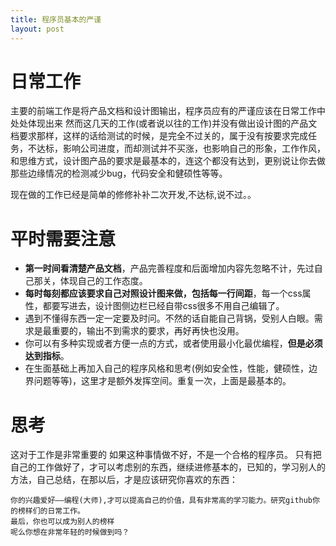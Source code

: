 ```yaml
---
title: 程序员基本的严谨
layout: post
---
```

# 日常工作
主要的前端工作是将产品文档和设计图输出，程序员应有的严谨应该在日常工作中处处体现出来
然而这几天的工作(或者说以往的工作)并没有做出设计图的产品文档要求那样，这样的话给测试的时候，是完全不过关的，属于没有按要求完成任务，不达标，影响公司进度，而却测试并不买涨，也影响自己的形象，工作作风，和思维方式，设计图产品的要求是最基本的，连这个都没有达到，更别说让你去做那些边缘情况的检测减少bug，代码安全和健硕性等等。

现在做的工作已经是简单的修修补补二次开发,不达标,说不过。。

# 平时需要注意
- **第一时间看清楚产品文档**，产品完善程度和后面增加内容先忽略不计，先过自己那关，体现自己的工作态度。
- **每时每刻都应该要求自己对照设计图来做，包括每一行间距**，每一个css属性，都要写进去，设计图侧边栏已经自带css很多不用自己编辑了。
- 遇到不懂得东西一定一定要及时问。不然的话自能自己背锅，受别人白眼。需求是最重要的，输出不到需求的要求，再好再快也没用。
- 你可以有多种实现或者方便一点的方式，或者使用最小化最优编程，**但是必须达到指标**。
- 在生面基础上再加入自己的程序风格和思考(例如安全性，性能，健硕性，边界问题等等)，这里才是额外发挥空间。重复一次，上面是最基本的。


# 思考
这对于工作是非常重要的
如果这种事情做不好，不是一个合格的程序员。
只有把自己的工作做好了，才可以考虑别的东西，继续进修基本的，已知的，学习别人的方法，自己总结，在那以后，才是应该研究你喜欢的东西：
```
你的兴趣爱好——编程(大师),才可以提高自己的价值，具有非常高的学习能力。研究github你的榜样们的日常工作。
最后，你也可以成为别人的榜样
呢么你想在非常年轻的时候做到吗？
```
